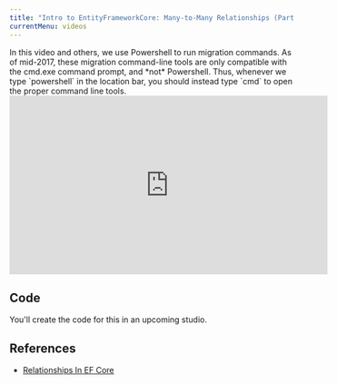 ```yaml
---
title: "Intro to EntityFrameworkCore: Many-to-Many Relationships (Part 1)"
currentMenu: videos
---
```


<aside class="aside-warning" markdown="1">
In this video and others, we use Powershell to run migration commands. As of mid-2017, these migration command-line tools are only compatible with the cmd.exe command prompt, and *not* Powershell. Thus, whenever we type `powershell` in the location bar, you should instead type `cmd` to open the proper command line tools.
</aside>

<div class="youtube-wrapper"><iframe width="560" height="315" src="https://www.youtube.com/embed/DSP8B6NunzY" frameborder="0" allowfullscreen></iframe></div>

## Code

You'll create the code for this in an upcoming studio.

## References

- [Relationships In EF Core](https://docs.microsoft.com/en-us/ef/core/modeling/relationships)
